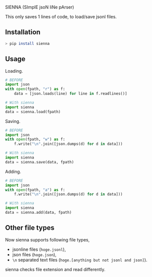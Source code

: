SIENNA (SImplE jsoN liNe pArser)


This only saves 1 lines of code, to load/save jsonl files.

## Installation

```bash
> pip install sienna
```


## Usage

Loading.

```py
# BEFORE
import json
with open(fpath, "r") as f:
    data = [json.loads(line) for line in f.readlines()]

# With sienna
import sienna
data = sienna.load(fpath)
```

Saving.

```py
# BEFORE
import json
with open(fpath, "w") as f:
    f.write("\n".join([json.dumps(d) for d in data]))

# With sienna
import sienna
data = sienna.save(data, fpath)
```

Adding.

```py
# BEFORE
import json
with open(fpath, "a") as f:
    f.write("\n".join([json.dumps(d) for d in data]))

# With sienna
import sienna
data = sienna.add(data, fpath)
```

## Other file types

Now sienna supports following file types,

- jsonline files (`hoge.jsonl`),
- json files (`hoge.json`),
- `\n` separated text files (`hoge.[anything but not jsonl and json]`).

sienna checks file extension and read differently.
